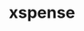 ---
title: "xspense"
link: "https://xspense.herokuapp.com/" 
description: "A Django  web application that aids in managing daily finances. Organized in a budget-expense format. Users can log in and track expenses and will be notified if they have gone over budget."
tools: "Python Django Javascript"
image: "xspense.png"
---